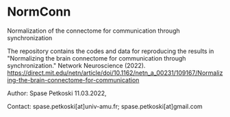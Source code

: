 # NormConn
Normalization of the connectome for communication through synchronization

The repository contains the codes and data for reproducing the results in  "Normalizing the brain connectome for communication through synchronization." Network Neuroscience (2022). https://direct.mit.edu/netn/article/doi/10.1162/netn_a_00231/109167/Normalizing-the-brain-connectome-for-communication 

Author: Spase Petkoski 11.03.2022,

Contact: spase.petkoski[at]univ-amu.fr; spase.petkoski[at]gmail.com
